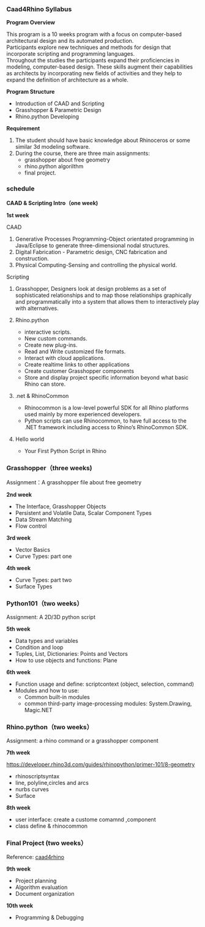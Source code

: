 ### Caad4Rhino  Syllabus

**Program Overview**

This program is a 10 weeks program with a focus on computer-based architectural design and its automated production.  
Participants explore new techniques and methods for design that incorporate scripting and programming languages.   
Throughout the studies the participants expand their proficiencies in modeling, computer-based design. These skills augment their capabilities as architects by incorporating new fields of activities and they help to expand the definition of architecture as a whole.

**Program Structure**  
* Introduction of CAAD and Scripting
* Grasshopper & Parametric Design
* Rhino.python Developing

**Requirement**  
1. The student should have basic knowledge about Rhinoceros or some similar 3d modeling software.
2. During the course, there are three main assignments: 
    * grasshopper about free geometry
    * rhino.python algorilthm
    * final project.

### schedule

**CAAD & Scripting Intro（one week)**  

**1st week**

CAAD

1. Generative Processes Programming-Object orientated programming in Java/Eclipse to generate three-dimensional nodal structures.
2. Digital Fabrication - Parametric design, CNC fabrication and construction.
3. Physical Computing-Sensing and controlling the physical world.

Scripting 

1.  Grasshopper, Designers look at design problems as a set of sophisticated relationships and to map those relationships graphically and programmatically into a system that allows them to interactively play with alternatives. 
2. Rhino.python
    * interactive scripts.
    * New custom commands.
    * Create new plug-ins.
    * Read and Write customized file formats.
    * Interact with cloud applications.
    * Create realtime links to other applications
    * Create customer Grasshopper components
    * Store and display project specific information beyond what basic Rhino can store.
3. .net & RhinoCommon
    * Rhinocommon is a low-level powerful SDK for all Rhino platforms used mainly by more experienced developers. 
    * Python scripts can use Rhinocommon, to have full access to the .NET framework including access to Rhino’s RhinoCommon SDK. 

4. Hello world
    * Your First Python Script in Rhino


### Grasshopper（three weeks)

Assignment：A grasshopper file about free geometry

**2nd week**

* The Interface, Grasshopper Objects
* Persistent and Volatile Data, Scalar Component Types
* Data Stream Matching
* Flow control

**3rd week**

* Vector Basics
* Curve Types: part one

**4th week**

* Curve Types: part two
* Surface Types


### Python101（two weeks）

Assignment: A 2D/3D python script

**5th week**

* Data types and variables
* Condition and loop
* Tuples, List, Dictionaries: Points and Vectors
* How to use objects and functions: Plane

**6th week**

* Function usage and define: scriptcontext (object, selection, command)
* Modules and how to use: 
    * Common built-in modules
    * common third-party image-processing modules: System.Drawing, Magic.NET

### Rhino.python（two weeks）

Assignment: a rhino command or a grasshopper component

**7th week**

https://developer.rhino3d.com/guides/rhinopython/primer-101/8-geometry  

* rhinoscriptsyntax 
* line, polyline,circles and arcs
* nurbs curves
* Surface

**8th week**

* user interface: create a custome comamnd ,component  
* class define &  rhinocommon

### Final Project (two weeks）

Reference: [caad4rhino](https://github.com/caadxyz)

**9th week**  

* Project planning
* Algorithm evaluation
* Document organization

**10th week** 

* Programming & Debugging


